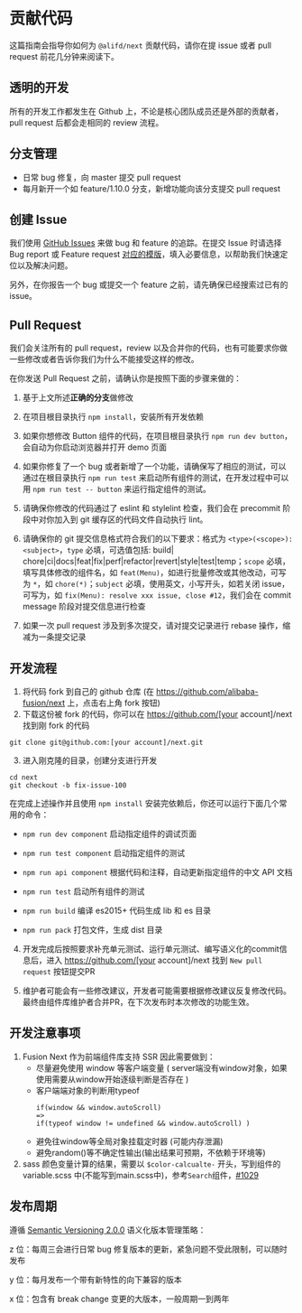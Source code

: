 # 贡献代码

这篇指南会指导你如何为 `@alifd/next` 贡献代码，请你在提 issue 或者 pull request 前花几分钟来阅读下。

## 透明的开发

所有的开发工作都发生在 Github 上，不论是核心团队成员还是外部的贡献者，pull request 后都会走相同的 review 流程。

## 分支管理

* 日常 bug 修复，向 master 提交 pull request
* 每月新开一个如 feature/1.10.0 分支，新增功能向该分支提交 pull request

## 创建 Issue

我们使用 [GitHub Issues](https://github.com/alibaba-fusion/next/issues) 来做 bug 和 feature 的追踪。在提交 Issue 时请选择 Bug report 或 Feature request [对应的模版](https://fusion.design/feedback)，填入必要信息，以帮助我们快速定位以及解决问题。

另外，在你报告一个 bug 或提交一个 feature 之前，请先确保已经搜索过已有的 issue。

## Pull Request

我们会关注所有的 pull request，review 以及合并你的代码，也有可能要求你做一些修改或者告诉你我们为什么不能接受这样的修改。

在你发送 Pull Request 之前，请确认你是按照下面的步骤来做的：

1. 基于上文所述**正确的分支**做修改

2. 在项目根目录执行 `npm install`，安装所有开发依赖

3. 如果你想修改 Button 组件的代码，在项目根目录执行 `npm run dev button`，会自动为你启动浏览器并打开 demo 页面

4. 如果你修复了一个 bug 或者新增了一个功能，请确保写了相应的测试，可以通过在根目录执行 `npm run test` 来启动所有组件的测试，在开发过程中可以用 `npm run test -- button` 来运行指定组件的测试。

5. 请确保你修改的代码通过了 eslint 和 stylelint 检查，我们会在 precommit 阶段中对你加入到 git 缓存区的代码文件自动执行 lint。

6. 请确保你的 git 提交信息格式符合我们的以下要求：格式为 `<type>(<scope>): <subject>`，`type` 必填，可选值包括: build|
chore|ci|docs|feat|fix|perf|refactor|revert|style|test|temp；`scope` 必填，填写具体修改的组件名，如 `feat(Menu)`，如进行批量修改或其他改动，可写为 `*`，如 `chore(*)`；`subject` 必填，使用英文，小写开头，如若关闭 issue，可写为，如 `fix(Menu): resolve xxx issue, close #12`，我们会在 commit message 阶段对提交信息进行检查

7. 如果一次 pull request 涉及到多次提交，请对提交记录进行 rebase 操作，缩减为一条提交记录

## 开发流程

1. 将代码 fork 到自己的 github 仓库 (在 https://github.com/alibaba-fusion/next 上，点击右上角 fork 按钮)
2. 下载这份被 fork 的代码，你可以在 https://github.com/[your account]/next 找到刚 fork 的代码
```
git clone git@github.com:[your account]/next.git
```
3. 进入刚克隆的目录，创建分支进行开发
```
cd next
git checkout -b fix-issue-100
```

在完成上述操作并且使用 `npm install` 安装完依赖后，你还可以运行下面几个常用的命令：

* `npm run dev component` 启动指定组件的调试页面

* `npm run test component` 启动指定组件的测试

* `npm run api component` 根据代码和注释，自动更新指定组件的中文 API 文档

* `npm run test` 启动所有组件的测试

* `npm run build` 编译 es2015+ 代码生成 lib 和 es 目录

* `npm run pack` 打包文件，生成 dist 目录

4. 开发完成后按照要求补充单元测试、运行单元测试、编写语义化的commit信息后，进入 https://github.com/[your account]/next 找到 `New pull request` 按钮提交PR

5. 维护者可能会有一些修改建议，开发者可能需要根据修改建议反复修改代码。最终由组件库维护者合并PR，在下次发布时本次修改的功能生效。

## 开发注意事项

1. Fusion Next 作为前端组件库支持 SSR 因此需要做到：
    - 尽量避免使用 window 等客户端变量 ( server端没有window对象，如果使用需要从window开始逐级判断是否存在 )
    - 客户端端对象的判断用typeof
        ```
        if(window && window.autoScroll)
        =>
        if(typeof window != undefined && window.autoScroll) )
        ```
    - 避免往window等全局对象挂载定时器 (可能内存泄漏)
    - 避免random()等不确定性输出(输出结果可预期，不依赖于环境等)
2. sass 颜色变量计算的结果，需要以 `$color-calcualte-` 开头，写到组件的 variable.scss 中(不能写到main.scss中)，参考`Search`组件，[#1029](https://github.com/alibaba-fusion/next/issues/1029)


## 发布周期

遵循 [Semantic Versioning 2.0.0](https://semver.org/) 语义化版本管理策略：

z 位：每周三会进行日常 bug 修复版本的更新，紧急问题不受此限制，可以随时发布

y 位：每月发布一个带有新特性的向下兼容的版本

x 位：包含有 break change 变更的大版本，一般周期一到两年
